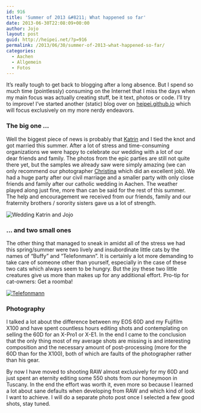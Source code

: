 ```yaml
---
id: 916
title: 'Summer of 2013 &#8211; What happened so far'
date: 2013-06-30T22:08:09+00:00
author: Jojo
layout: post
guid: http://heipei.net/?p=916
permalink: /2013/06/30/summer-of-2013-what-happened-so-far/
categories:
  - Aachen
  - Allgemein
  - Fotos
---
```

It&#8217;s really tough to get back to blogging after a long absence. But I spend so much time (pointlessly) consuming on the Internet that I miss the days when my main focus was actually creating stuff, be it text, photos or code. I&#8217;ll try to improve! I&#8217;ve started another (static) blog over on [heipei.github.io](http://heipei.github.io/) which will focus exclusively on my more nerdy endeavors.

### The big one &#8230;

Well the biggest piece of news is probably that [Katrin](http://morenz.de) and I tied the knot and got married this summer. After a lot of stress and time-consuming organizations we were happy to celebrate our wedding with a lot of our dear friends and family. The photos from the epic parties are still not quite there yet, but the samples we already saw were simply amazing (we can only recommend our photographer [Christina](http://www.christina-sobiraj.de/) which did an excellent job). We had a huge party after our civil marriage and a smaller party with only close friends and family after our catholic wedding in Aachen. The weather played along just fine, more than can be said for the rest of this summer. The help and encouragement we received from our friends, family and our fraternity brothers / sorority sisters gave us a lot of strength.
  
<img data-echo="/weblog/car.png" alt="Wedding Katrin and Jojo" class="aligncenter" />

### &#8230; and two small ones

The other thing that managed to sneak in amidst all of the stress we had this spring/summer were two lively and insubordinate little cats by the names of &#8220;Buffy&#8221; and &#8220;Telefonmann&#8221;. It is certainly a lot more demanding to take care of someone other than yourself, especially in the case of these two cats which always seem to be hungry. But the joy these two little creatures give us more than makes up for any additional effort. Pro-tip for cat-owners: Get a roomba!

[<img data-echo="https://farm9.staticflickr.com/8244/8562086647_454695bcab_b.jpg" alt="Telefonmann" class="aligncenter" />](https://secure.flickr.com/photos/heipei/8562086647/ "Telefonmann by heipei, on Flickr")

### Photography

I talked a lot about the difference between my EOS 60D and my Fujifilm X100 and have spent countless hours editing shots and contemplating on selling the 60D for an X-Pro1 or X-E1. In the end I came to the conclusion that the only thing most of my average shots are missing is and interesting composition and the necessary amount of post-processing (more for the 60D than for the X100), both of which are faults of the photographer rather than his gear.

By now I have moved to shooting RAW almost exclusively for my 60D and just spent an eternity editing some 550 shots from our honeymoon in Tuscany. In the end the effort was worth it, even more so because I learned a lot about sane defaults when developing from RAW and which kind of look I want to achieve. I will do a separate photo post once I selected a few good shots, stay tuned.
